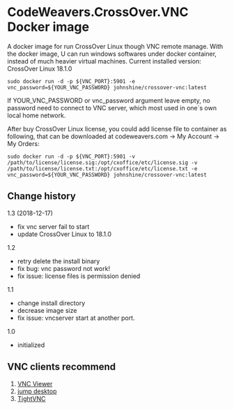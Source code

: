 # CodeWeavers.CrossOver.VNC Docker image
A docker image for run CrossOver Linux though VNC remote manage. With the docker image, U can run windows softwares under docker container, instead of much heavier virtual machines. Current installed version: CrossOver Linux 18.1.0

<!-- ## 最近外网一直不是很好，镜像一直push不到docker hub上面，导致docker hub上面不是最新的，所以大家就自己先build吧
-->

`sudo docker run -d -p ${VNC_PORT}:5901 -e vnc_password=${YOUR_VNC_PASSWORD} johnshine/crossover-vnc:latest`

If YOUR_VNC_PASSWORD or vnc_password argument leave empty, no password need to connect to VNC server, which most used in one\`s own local home network.
<!-- 使用优惠码：CYBERSTEAL9 购买CrossOver Linux一次性版只需9美元

With promotion Code: CYBERSTEAL9, purchase CrossOver Linux single version only for $9

使用授权证书激活, 证书可以在codeweavers.com官网，我的帐号->我的帐号->我的订单内下载

Activate by license file, that can be downloaded at codeweavers.com -> My Account -> My Orders
-->

After buy CrossOver Linux license, you could add license file to container as following, that can be downloaded at codeweavers.com -> My Account -> My Orders:

`sudo docker run -d -p ${VNC_PORT}:5901 -v /path/to/license/license.sig:/opt/cxoffice/etc/license.sig -v /path/to/license/license.txt:/opt/cxoffice/etc/license.txt -e vnc_password=${YOUR_VNC_PASSWORD} johnshine/crossover-vnc:latest`

<!-- 如果你对这个项目感兴趣，希望表达一份感谢之情，请打开支付宝<a href="https://mobile.alipay.com/index.htm" target="_blank"><img src="https://raw.githubusercontent.com/john-shine/DIY-iMac-CN/master/images/alipay.png" width="18"></a>扫描下面的二维码，你和我都将获得一份支付宝红包 -->

<!-- ![红包二维码](https://raw.githubusercontent.com/john-shine/DIY-iMac-CN/master/images/barcode.png) -->

## Change history

1.3 (2018-12-17)
* fix vnc server fail to start
* update CrossOver Linux to 18.1.0

1.2
* retry delete the install binary
* fix bug: vnc password not work!
* fix issue: license files is permission denied

1.1
* change install directory
* decrease image size
* fix issue: vncserver start at another port.


1.0
* initialized

## VNC clients recommend

1. [VNC Viewer](https://www.realvnc.com/en/connect/download/viewer/windows/)
2. [jump desktop](https://jumpdesktop.com/)
3. [TightVNC](https://github.com/TigerVNC/tigervnc/releases)
